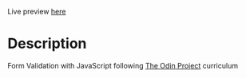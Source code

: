 Live preview [here](https://red1code.github.io/js-form-validation/)

# Description

Form Validation with JavaScript following [The Odin Project](https://www.theodinproject.com/lessons/node-path-javascript-form-validation-with-javascript) curriculum

